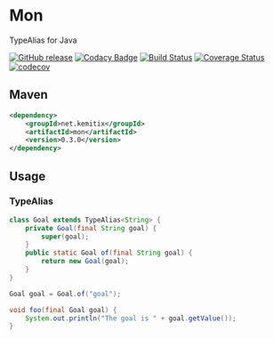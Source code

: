 Mon
===

TypeAlias for Java

[![GitHub release](https://img.shields.io/github/release/kemitix/mon.svg)]()
[![Codacy Badge](https://api.codacy.com/project/badge/Grade/d57096b0639d496aba9a7e43e7cf5b4c)](https://www.codacy.com/app/kemitix/mon?utm_source=github.com&amp;utm_medium=referral&amp;utm_content=kemitix/mon&amp;utm_campaign=Badge_Grade)
[![Build Status](https://travis-ci.org/kemitix/mon.svg?branch=master)](https://travis-ci.org/kemitix/mon)
[![Coverage Status](https://coveralls.io/repos/github/kemitix/mon/badge.svg?branch=master)](https://coveralls.io/github/kemitix/mon?branch=master)
[![codecov](https://codecov.io/gh/kemitix/mon/branch/master/graph/badge.svg)](https://codecov.io/gh/kemitix/mon)

## Maven

```xml
<dependency>
    <groupId>net.kemitix</groupId>
    <artifactId>mon</artifactId>
    <version>0.3.0</version>
</dependency>
```

## Usage

### TypeAlias

```java
class Goal extends TypeAlias<String> {
    private Goal(final String goal) {
        super(goal);
    }
    public static Goal of(final String goal) {
        return new Goal(goal);
    }
}
```

```java
Goal goal = Goal.of("goal");

void foo(final Goal goal) {
    System.out.println("The goal is " + goal.getValue());
}
```
